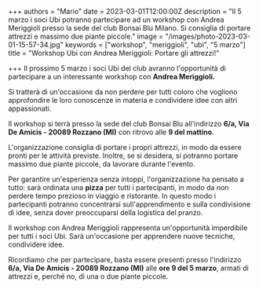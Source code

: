 +++
authors = "Mario"
date = 2023-03-01T12:00:00Z
description = "Il 5 marzo i soci Ubi potranno partecipare ad un workshop con Andrea Meriggioli presso la sede del club Bonsai Blu Milano. Si consiglia di portare attrezzi e massimo due piante piccole."
image = "/images/photo-2023-03-01-15-57-34.jpg"
keywords = ["workshop", "meriggioli", "ubi", "5 marzo"]
title = "Workshop Ubi con Andrea Meriggioli: Portare gli attrezzi!"

+++
Il prossimo 5 marzo i soci Ubi del club avranno l'opportunità di partecipare a un interessante workshop con **Andrea Meriggioli.** 

Si tratterà di un'occasione da non perdere per tutti coloro che vogliono approfondire le loro conoscenze in materia e condividere idee con altri appassionati.

Il workshop si terrà presso la sede del club Bonsai Blu all'indirizzo **6/a, Via De Amicis - 20089 Rozzano (MI)** con ritrovo alle **9 del mattino**. 

L'organizzazione consiglia di portare i propri attrezzi, in modo da essere pronti per le attività previste. Inoltre, se si desidera, si potranno portare massimo due piante piccole, da lavorare durante l'evento.

Per garantire un'esperienza senza intoppi, l'organizzazione ha pensato a tutto: sarà ordinata una **pizza** per tutti i partecipanti, in modo da non perdere tempo prezioso in viaggio e ristorante. In questo modo i partecipanti potranno concentrarsi sull'apprendimento e sulla condivisione di idee, senza dover preoccuparsi della logistica del pranzo.

Il workshop con Andrea Meriggioli rappresenta un'opportunità imperdibile per tutti i soci Ubi. Sarà un'occasione per apprendere nuove tecniche, condividere idee.

Ricordiamo che per partecipare, basta essere presenti presso l'indirizzo **6/a, Via De Amicis - 20089 Rozzano (MI)** alle **ore 9 del 5 marzo**, armati di attrezzi e, perché no, di una o due piante piccole.